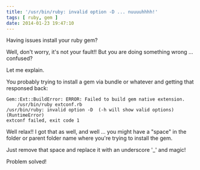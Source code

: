 ```yaml
---
title: '/usr/bin/ruby: invalid option -D ... nuuuuhhhh!'
tags: [ ruby, gem ]
date: 2014-01-23 19:47:10
---
```


Having issues install your ruby gem?

Well, don't worry, it's not your fault!!
But you are doing something wrong ... confused?

Let me explain.

You probably trying to install a gem via bundle or whatever and getting that responsed back:
```
Gem::Ext::BuildError: ERROR: Failed to build gem native extension.
    /usr/bin/ruby extconf.rb
/usr/bin/ruby: invalid option -D  (-h will show valid options) (RuntimeError)
extconf failed, exit code 1
```
Well relax!! I got that as well, and well ... you might have a "space" in the folder or parent folder name where you're trying to install the gem.

Just remove that space and replace it with an underscore '\_' and magic!

Problem solved!

